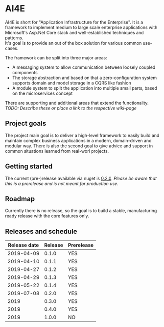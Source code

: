 # AI4E
AI4E is short for "Application Infrastructure for the Enterprise".
It is a framework to implement medium to large scale enterprise applications with
Microsoft's Asp.Net Core stack and well-established techniques and patterns.  
It's goal is to provide an out of the box solution for various common use-cases.

The framework can be split into three major areas:
* A messaging system to allow communication between loosely coupled components
* The storage abstraction and based on that a zero-configuration system supports domain and model storage in a CQRS like fashion
* A module system to split the application into multiple small parts, based on the microservices concept

There are supporting and additional areas that extend the functionality. *TODO: Describe these or place a link to the respective wiki-page*

## Project goals
The project main goal is to deliver a high-level framework to easily build and maintain complex business applications in a modern, domain-driven and modular way. There is also the second goal to give advice and support in common situations learned from real-worl projects.

## Getting started

The current (pre-)release available via nuget is [0.2.0](https://www.nuget.org/profiles/AI4E).
*Please be aware that this is a prerelease and is not meant for production use.*

## Roadmap

Currently there is no release, so the goal is to build a stable, manufacturing ready release with the core features only.

## Releases and schedule

| Release date | Release | Prerelease |
|---|---|---|
| 2019-04-09 | 0.1.0 | YES |
| 2019-04-10 | 0.1.1 | YES |
| 2019-04-27 | 0.1.2 | YES |
| 2019-04-29 | 0.1.3 | YES |
| 2019-05-22 | 0.1.4 | YES |
| 2019-07-08 | 0.2.0 | YES |
| 2019 | 0.3.0 | YES |
| 2019 | 0.4.0 | YES |
| 2019 | 1.0.0 | NO |
